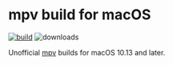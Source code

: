 # mpv build for macOS
[![build](https://github.com/dafyk/mpv-macos-builds/actions/workflows/main.yml/badge.svg)](https://github.com/dafyk/mpv-macos-builds/actions/workflows/main.yml)
![downloads](https://img.shields.io/github/downloads/dafyk/mpv-macos-builds/total.svg?&logo=github)

Unofficial [mpv](https://mpv.io) builds for macOS 10.13 and later.


